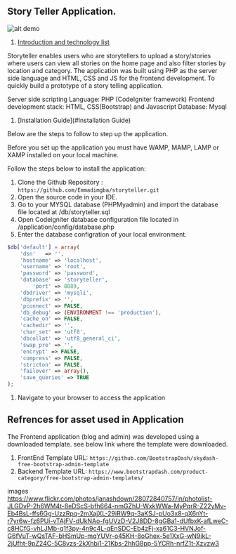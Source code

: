 
## Story Teller Application.

![alt demo](https://alphatechsoftwaresolution.com/img/Screen-Recording-2022-03-31-at-1.gif?raw=true)



1. [Introduction and technology list](#Introduction-and-technology-list)

Storyteller enables users who are storytellers to upload a story/stories where users can view all stories on the home page and also filter stories by location and category. The application was built using PHP as the server side language and HTML, CSS and JS for the frontend development. To quickly build a prototype of a story telling application.

Server side scripting Language: PHP (CodeIgniter framework)
Frontend development stack: HTML, CSS(Bootstrap) and Javascript
Database: Mysql

1. [Installation Guide](#Installation Guide)

Below are the steps to follow to step up the application.

Before you set up the application you must have WAMP, MAMP, LAMP or XAMP installed on your local machine.

Follow the steps below to install the application:

1. Clone the Github Repository : ``https://github.com/Emmadimgba/storyteller.git``
1. Open the source code in your IDE.
1. Go to your MYSQL database (PHPMyadmin) and import the database file located at <project-dir>/db/storyteller.sql
1. Open Codeigniter database configuration file located in <project-dir>/application/config/database.php
1. Enter the database configration of your local environment.

```php
$db['default'] = array(
	'dsn'	=> '',
	'hostname' => 'localhost',
	'username' => 'root',
	'password' => 'password',
	'database' => 'storyteller',
        'port' => 8889,
	'dbdriver' => 'mysqli',
	'dbprefix' => '',
	'pconnect' => FALSE,
	'db_debug' => (ENVIRONMENT !== 'production'),
	'cache_on' => FALSE,
	'cachedir' => '',
	'char_set' => 'utf8',
	'dbcollat' => 'utf8_general_ci',
	'swap_pre' => '',
	'encrypt' => FALSE,
	'compress' => FALSE,
	'stricton' => FALSE,
	'failover' => array(),
	'save_queries' => TRUE
);

```
1. Navigate to your browser to access the application

## Refrences for asset used in Application

The Frontend application (blog and admin) was developed using a downloaded template. see below link where the template were downloaded.

1. FrontEnd Template URL: ``https://github.com/BootstrapDash/skydash-free-bootstrap-admin-template``
2. Backend Template URL: ``https://www.bootstrapdash.com/product-category/free-bootstrap-admin-templates/``

images
https://www.flickr.com/photos/janashdown/28072840757/in/photolist-JLGDvP-2h6WM4t-8eDScS-bfh664-nmGZhU-WxkWWa-MyPqrR-Z22yMv-Eb4BsL-ffs6Gg-UzzRpq-2mXajXL-29iRW9q-3aKSJ-pUo3x8-qX6nYt-r7yr6w-fz6PUi-vTAjFV-dUkNAo-fgUVzD-V2J8DD-8gGBa1-dUfbxK-afLweC-c8HCfG-vhLJMb-q1f3py-4n9c4L-qEnSDC-Eb4zFj-xa61C3-HVNJof-G6fVuT-wQsTAF-bHSmUp-mqYUVr-o45KH-8oGhex-5e1XxG-wN9ikL-2jUfht-9pZ24C-5C8vzs-2kXhbi1-21Kbs-2hhG8pp-5YCRh-nrfZ1t-Xzvzw3

